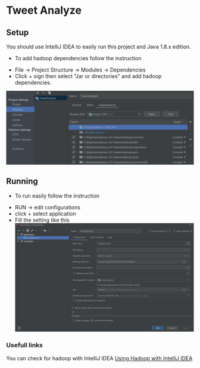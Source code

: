 # Tweet Analyze

##  Setup
You should use IntelliJ IDEA to easily run this project and Java 1.8.x edition.

- To add hadoop dependencies follow the instruction
* File -> Project Structure -> Modules -> Dependencies
* Click + sign then select "Jar or directories" and add hadoop dependencies.

![Image of Dependencies](images/setup.PNG)
## Running

- To run easily follow the instruction

* RUN -> edit configurations
* click + select application
* Fill the setting like this
![Image of Run Configuration](images/runSetting.PNG)

### Usefull links

You can check for hadoop with IntelliJ IDEA
[Using Hadoop with IntelliJ IDEA](https://intellij-support.jetbrains.com/hc/en-us/community/posts/206250189-Using-IntelliJ-to-develop-Hadoop-jobs)
